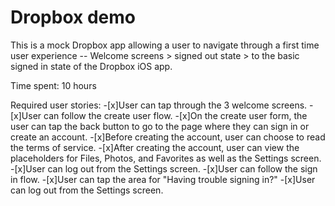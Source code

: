 # Dropbox demo

This is a mock Dropbox app allowing a user to navigate through a first time user experience -- Welcome screens > signed out state > to the basic signed in state of the Dropbox iOS app.

Time spent: 10 hours 

Required user stories:
-[x]User can tap through the 3 welcome screens.
-[x]User can follow the create user flow.
-[x]On the create user form, the user can tap the back button to go to the page where they can sign in or create an account.
-[x]Before creating the account, user can choose to read the terms of service.
-[x]After creating the account, user can view the placeholders for Files, Photos, and Favorites as well as the Settings screen.
-[x]User can log out from the Settings screen.
-[x]User can follow the sign in flow.
-[x]User can tap the area for "Having trouble signing in?"
-[x]User can log out from the Settings screen.
